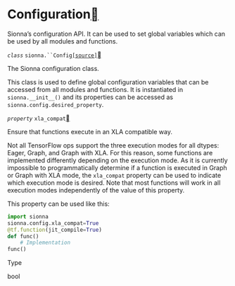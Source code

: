 
# Configuration<a class="headerlink" href="https://nvlabs.github.io/sionna/#configuration" title="Permalink to this headline"></a>

Sionna’s configuration API. It can be used to set global variables which can be used
by all modules and functions.

<em class="property">`class` </em>`sionna.``Config`<a class="reference internal" href="https://nvlabs.github.io/sionna/../_modules/sionna/config.html#Config">`[source]`</a><a class="headerlink" href="https://nvlabs.github.io/sionna/#sionna.Config" title="Permalink to this definition"></a>

The Sionna configuration class.

This class is used to define global configuration variables
that can be accessed from all modules and functions. It
is instantiated in `sionna.__init__()` and its properties can be
accessed as `sionna.config.desired_property`.

<em class="property">`property` </em>`xla_compat`<a class="headerlink" href="https://nvlabs.github.io/sionna/#sionna.Config.xla_compat" title="Permalink to this definition"></a>

Ensure that functions execute in an XLA compatible way.

Not all TensorFlow ops support the three execution modes for
all dtypes: Eager, Graph, and Graph with XLA. For this reason,
some functions are implemented differently depending on the
execution mode. As it is currently impossible to programmatically
determine if a function is executed in Graph or Graph with XLA mode,
the `xla_compat` property can be used to indicate which execution
mode is desired. Note that most functions will work in all execution
modes independently of the value of this property.

This property can be used like this:
```python
import sionna
sionna.config.xla_compat=True
@tf.function(jit_compile=True)
def func()
    # Implementation
func()
```

Type

bool



